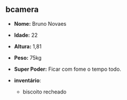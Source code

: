 bcamera
-------

- **Nome:** Bruno Novaes
- **Idade:** 22
- **Altura:** 1,81
- **Peso:** 75kg
- **Super Poder:** Ficar com fome o tempo todo.

- **inventário**:
	- biscoito recheado